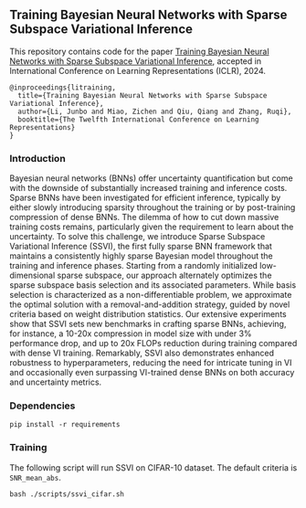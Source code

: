 ## Training Bayesian Neural Networks with Sparse Subspace Variational Inference

This repository contains code for the paper [Training Bayesian Neural Networks with Sparse Subspace Variational Inference](https://arxiv.org/abs/2402.11025), accepted in International Conference on Learning Representations (ICLR), 2024.

```
@inproceedings{litraining,
  title={Training Bayesian Neural Networks with Sparse Subspace Variational Inference},
  author={Li, Junbo and Miao, Zichen and Qiu, Qiang and Zhang, Ruqi},
  booktitle={The Twelfth International Conference on Learning Representations}
}
```

### Introduction

Bayesian neural networks (BNNs) offer uncertainty quantification but come with the downside of substantially increased training and inference costs. Sparse BNNs have been investigated for efficient inference, typically by either slowly introducing sparsity throughout the training or by post-training compression of dense BNNs. The dilemma of how to cut down massive training costs remains, particularly given the requirement to learn about the uncertainty. To solve this challenge, we introduce Sparse Subspace Variational Inference (SSVI), the first fully sparse BNN framework that maintains a consistently highly sparse Bayesian model throughout the training and inference phases. Starting from a randomly initialized low-dimensional sparse subspace, our approach alternately optimizes the sparse subspace basis selection and its associated parameters. While basis selection is characterized as a non-differentiable problem, we approximate the optimal solution with a removal-and-addition strategy, guided by novel criteria based on weight distribution statistics. Our extensive experiments show that SSVI sets new benchmarks in crafting sparse BNNs, achieving, for instance, a 10-20x compression in model size with under 3\% performance drop, and up to 20x FLOPs reduction during training compared with dense VI training. Remarkably, SSVI also demonstrates enhanced robustness to hyperparameters, reducing the need for intricate tuning in VI and occasionally even surpassing VI-trained dense BNNs on both accuracy and uncertainty metrics.

### Dependencies
```shell
pip install -r requirements
```

### Training

The following script will run SSVI on CIFAR-10 dataset. The default criteria is ```SNR_mean_abs```.
 
```
bash ./scripts/ssvi_cifar.sh
```
